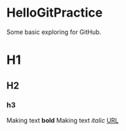 # HelloGitPractice
Some basic exploring for GitHub.

# H1
## H2
### h3

Making text **bold** 
Making text *italic*
[URL](logandeal.com)
